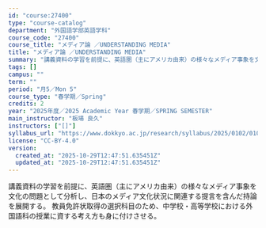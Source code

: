 ```yaml
---
id: "course:27400"
type: "course-catalog"
department: "外国語学部英語学科"
course_code: "27400"
course_title: "メディア論 ／UNDERSTANDING MEDIA"
title: "メディア論 ／UNDERSTANDING MEDIA"
summary: "講義資料の学習を前提に、英語圏（主にアメリカ由来）の様々なメディア事象を文化の問題として分析し、日本のメディア文化状況に関連する提言を含んだ持論を展開する。 教員免許状取得の選択科目のため、中学校・高等学校における外国語科の授業に資する考え…"
tags: []
campus: ""
term: ""
period: "月5／Mon 5"
course_type: "春学期／Spring"
credits: 2
year: "2025年度／2025 Academic Year 春学期／SPRING SEMESTER"
main_instructor: "板場 良久"
instructors: ["[]"]
syllabus_url: "https://www.dokkyo.ac.jp/research/syllabus/2025/0102/0102_27400_ja_JP.html"
license: "CC-BY-4.0"
version:
  created_at: "2025-10-29T12:47:51.635451Z"
  updated_at: "2025-10-29T12:47:51.635451Z"
---
```

講義資料の学習を前提に、英語圏（主にアメリカ由来）の様々なメディア事象を文化の問題として分析し、日本のメディア文化状況に関連する提言を含んだ持論を展開する。 教員免許状取得の選択科目のため、中学校・高等学校における外国語科の授業に資する考え方も身に付けさせる。
